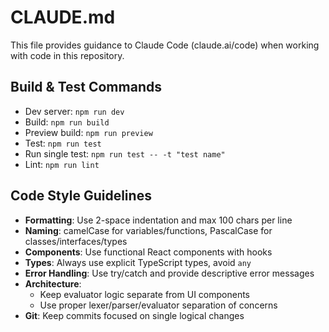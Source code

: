 # CLAUDE.md

This file provides guidance to Claude Code (claude.ai/code) when working with code in this repository.

## Build & Test Commands
- Dev server: `npm run dev`
- Build: `npm run build`
- Preview build: `npm run preview`
- Test: `npm run test`
- Run single test: `npm run test -- -t "test name"`
- Lint: `npm run lint`

## Code Style Guidelines
- **Formatting**: Use 2-space indentation and max 100 chars per line
- **Naming**: camelCase for variables/functions, PascalCase for classes/interfaces/types
- **Components**: Use functional React components with hooks
- **Types**: Always use explicit TypeScript types, avoid `any`
- **Error Handling**: Use try/catch and provide descriptive error messages
- **Architecture**: 
  - Keep evaluator logic separate from UI components
  - Use proper lexer/parser/evaluator separation of concerns
- **Git**: Keep commits focused on single logical changes